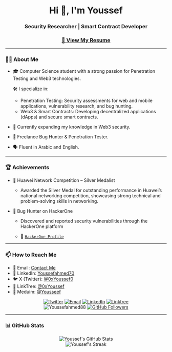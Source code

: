 <h1 align="center">Hi 👋, I'm Youssef</h1>
<h3 align="center">Security Researcher | Smart Contract Developer</h3>

<div align="center">
  <span>
    <h3><a href="[https://drive.google.com/file/d/1w4vSbPbc5rQuMwQgbN0wYpzXnMV_V6ho/view?usp=drive_link](https://drive.google.com/file/d/1p71XpX1k9BbjWa5H9oKrgp5aFBHOm_VS/view?usp=sharing)" target="_blank">📄 View My Resume</a></h3>
  </span>
</div>

---

### 👨‍💻 About Me

- 🎓 Computer Science student with a strong passion for Penetration Testing and Web3 technologies.

  🛠️ I specialize in:
  
  - Penetration Testing: Security assessments for web and mobile applications, vulnerability research, and bug hunting.
  - Web3 & Smart Contracts: Developing decentralized applications (dApps) and secure smart contracts.

- 🌱 Currently expanding my knowledge in Web3 security.

- 💼 Freelance Bug Hunter & Penetration Tester.

- 🗣 Fluent in Arabic and English.

---
### 🏆 Achievements

  - 🥈 Huawei Network Competition – Silver Medalist
    - Awarded the Silver Medal for outstanding performance in Huawei’s national networking competition, showcasing strong technical and problem-solving skills in networking.
   
  - 🐞 Bug Hunter on HackerOne
    - Discovered and reported security vulnerabilities through the HackerOne platform

    - 🔗 [`HackerOne Profile`](https://hackerone.com/0xyousseff)

---

### 📫 How to Reach Me

- 📧 Email: [Contact Me](mailto:youssefahmedd660@gmail.com)
- 🔗 LinkedIn: [Youssefahmed70](www.linkedin.com/in/youssefahmed70)
- 🐦 X (Twitter): [@0xYoussef0](https://x.com/0xYoussef0)
- 🌳 LinkTree: [@0xYoussef](https://linktr.ee/0xYoussef)
- 📝 Meduim: [@Yousseef](https://medium.com/@Youseef) 
<p align="center">
  <a href="https://twitter.com/0xYoussef0"><img src="https://img.shields.io/badge/Twitter-@0xYoussef0-0e75b6?logo=twitter&style=flat" alt="Twitter" /></a>
  <a href="mailto:youssefahmedd660@gmail.com"><img src="https://img.shields.io/badge/Email-Contact%20Me-0e75b6?logo=gmail&style=flat" alt="Email" /></a>
  <a href="https://www.linkedin.com/in/youssefahmed70"><img src="https://img.shields.io/badge/LinkedIn-Youssef%20Ahmed-0e75b6?logo=linkedin&style=flat" alt="LinkedIn" /></a>
  <a href="https://linktr.ee/0xYoussef"><img src="https://img.shields.io/badge/Linktree-Profile-0e75b6?logo=linktree&style=flat" alt="Linktree" /></a>
  <br />
  <img src="https://komarev.com/ghpvc/?username=Youssefahmed88&label=Profile%20views&color=0e75b6&style=flat" alt="Youssefahmed88" />
  <a href="https://github.com/Youssefahmed88"><img src="https://img.shields.io/github/followers/Youssefahmed88?label=Follow%20on%20GitHub&color=0e75b6&style=flat" alt="GitHub Followers" /></a>
</p>

---

### 📊 GitHub Stats

<p align="center">
  <img src="https://github-readme-stats.vercel.app/api?username=Youssefahmed88&show_icons=true&theme=radical" alt="Youssef's GitHub Stats" />
  <br />
  <img src="https://github-readme-streak-stats.herokuapp.com/?user=Youssefahmed88&theme=radical" alt="Youssef's Streak" />
</p>

